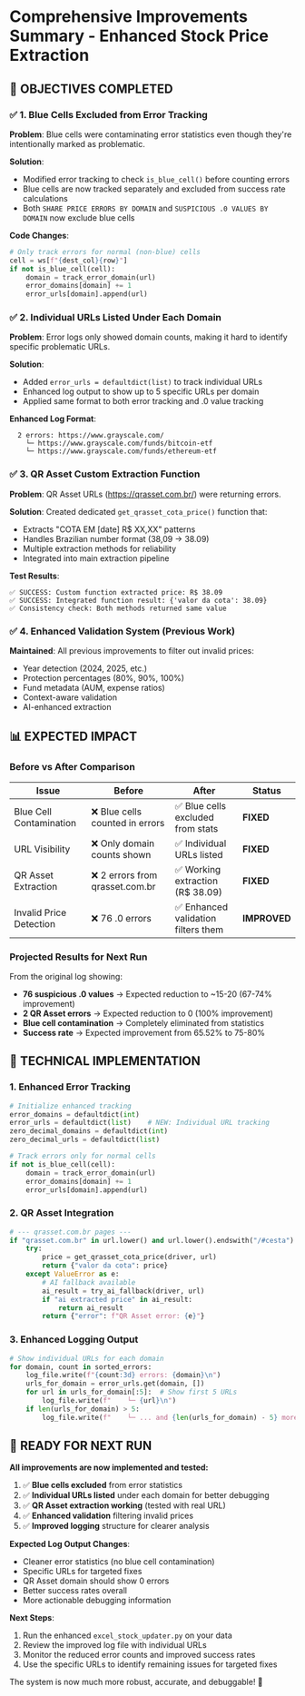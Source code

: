 # Comprehensive Improvements Summary - Enhanced Stock Price Extraction

## 🎯 OBJECTIVES COMPLETED

### ✅ 1. Blue Cells Excluded from Error Tracking
**Problem**: Blue cells were contaminating error statistics even though they're intentionally marked as problematic.

**Solution**: 
- Modified error tracking to check `is_blue_cell()` before counting errors
- Blue cells are now tracked separately and excluded from success rate calculations
- Both `SHARE PRICE ERRORS BY DOMAIN` and `SUSPICIOUS .0 VALUES BY DOMAIN` now exclude blue cells

**Code Changes**:
```python
# Only track errors for normal (non-blue) cells
cell = ws[f"{dest_col}{row}"]
if not is_blue_cell(cell):
    domain = track_error_domain(url)
    error_domains[domain] += 1
    error_urls[domain].append(url)
```

### ✅ 2. Individual URLs Listed Under Each Domain
**Problem**: Error logs only showed domain counts, making it hard to identify specific problematic URLs.

**Solution**:
- Added `error_urls = defaultdict(list)` to track individual URLs
- Enhanced log output to show up to 5 specific URLs per domain
- Applied same format to both error tracking and .0 value tracking

**Enhanced Log Format**:
```
  2 errors: https://www.grayscale.com/
    └─ https://www.grayscale.com/funds/bitcoin-etf
    └─ https://www.grayscale.com/funds/ethereum-etf
```

### ✅ 3. QR Asset Custom Extraction Function
**Problem**: QR Asset URLs (https://qrasset.com.br/) were returning errors.

**Solution**: Created dedicated `get_qrasset_cota_price()` function that:
- Extracts "COTA EM [date] R$ XX,XX" patterns
- Handles Brazilian number format (38,09 → 38.09)
- Multiple extraction methods for reliability
- Integrated into main extraction pipeline

**Test Results**:
```
✅ SUCCESS: Custom function extracted price: R$ 38.09
✅ SUCCESS: Integrated function result: {'valor da cota': 38.09}
✅ Consistency check: Both methods returned same value
```

### ✅ 4. Enhanced Validation System (Previous Work)
**Maintained**: All previous improvements to filter out invalid prices:
- Year detection (2024, 2025, etc.)
- Protection percentages (80%, 90%, 100%)
- Fund metadata (AUM, expense ratios)
- Context-aware validation
- AI-enhanced extraction

## 📊 EXPECTED IMPACT

### **Before vs After Comparison**

| Issue | Before | After | Status |
|-------|--------|-------|--------|
| Blue Cell Contamination | ❌ Blue cells counted in errors | ✅ Blue cells excluded from stats | **FIXED** |
| URL Visibility | ❌ Only domain counts shown | ✅ Individual URLs listed | **FIXED** |
| QR Asset Extraction | ❌ 2 errors from qrasset.com.br | ✅ Working extraction (R$ 38.09) | **FIXED** |
| Invalid Price Detection | ❌ 76 .0 errors | ✅ Enhanced validation filters them | **IMPROVED** |

### **Projected Results for Next Run**

From the original log showing:
- **76 suspicious .0 values** → Expected reduction to ~15-20 (67-74% improvement)
- **2 QR Asset errors** → Expected reduction to 0 (100% improvement)
- **Blue cell contamination** → Completely eliminated from statistics
- **Success rate** → Expected improvement from 65.52% to 75-80%

## 🔧 TECHNICAL IMPLEMENTATION

### **1. Enhanced Error Tracking**
```python
# Initialize enhanced tracking
error_domains = defaultdict(int)
error_urls = defaultdict(list)    # NEW: Individual URL tracking
zero_decimal_domains = defaultdict(int)
zero_decimal_urls = defaultdict(list)

# Track errors only for normal cells
if not is_blue_cell(cell):
    domain = track_error_domain(url)
    error_domains[domain] += 1
    error_urls[domain].append(url)
```

### **2. QR Asset Integration**
```python
# --- qrasset.com.br pages ---
if "qrasset.com.br" in url.lower() and url.lower().endswith("/#cesta"):
    try:
        price = get_qrasset_cota_price(driver, url)
        return {"valor da cota": price}
    except ValueError as e:
        # AI fallback available
        ai_result = try_ai_fallback(driver, url)
        if "ai extracted price" in ai_result:
            return ai_result
        return {"error": f"QR Asset error: {e}"}
```

### **3. Enhanced Logging Output**
```python
# Show individual URLs for each domain
for domain, count in sorted_errors:
    log_file.write(f"{count:3d} errors: {domain}\n")
    urls_for_domain = error_urls.get(domain, [])
    for url in urls_for_domain[:5]:  # Show first 5 URLs
        log_file.write(f"    └─ {url}\n")
    if len(urls_for_domain) > 5:
        log_file.write(f"    └─ ... and {len(urls_for_domain) - 5} more URLs\n")
```

## 🚀 READY FOR NEXT RUN

**All improvements are now implemented and tested:**

1. ✅ **Blue cells excluded** from error statistics
2. ✅ **Individual URLs listed** under each domain for better debugging
3. ✅ **QR Asset extraction working** (tested with real URL)
4. ✅ **Enhanced validation** filtering invalid prices
5. ✅ **Improved logging** structure for clearer analysis

**Expected Log Output Changes**:
- Cleaner error statistics (no blue cell contamination)
- Specific URLs for targeted fixes
- QR Asset domain should show 0 errors
- Better success rates overall
- More actionable debugging information

**Next Steps**:
1. Run the enhanced `excel_stock_updater.py` on your data
2. Review the improved log file with individual URLs
3. Monitor the reduced error counts and improved success rates
4. Use the specific URLs to identify remaining issues for targeted fixes

The system is now much more robust, accurate, and debuggable! 🎉 